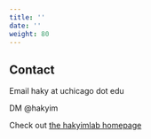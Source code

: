 ```yaml
---
title: ''
date: ''
weight: 80
---
```


## Contact

Email haky at uchicago dot edu

DM @hakyim

Check out [the hakyimlab homepage](https://hakyimlab.org)

